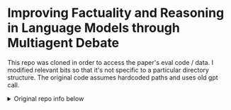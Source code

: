# Improving Factuality and Reasoning in Language Models through Multiagent Debate

This repo was cloned in order to access the paper's eval code / data.
I modified relevant bits so that it's not specific to a particular directory structure.
The original code assumes hardcoded paths and uses old gpt call.

<details>
<summary>Original repo info below</summary>

### [Project Page](https://composable-models.github.io/llm_debate/) | [Paper](https://arxiv.org/abs/2305.14325) 

[Yilun Du](https://yilundu.github.io/),
[Shuang Li](https://people.csail.mit.edu/lishuang/),
[Antonio Torralba](https://groups.csail.mit.edu/vision/torralbalab),
[Joshua B. Tenenbaum](https://scholar.google.com/citations?user=rRJ9wTJMUB8C&hl=en),
[Igor Mordatch](https://scholar.google.com/citations?user=Vzr1RukAAAAJ&hl=en)

This is a preliminary implementation of the paper "Improving Factuality and Reasoning in Language Models through Multiagent Debate". More tasks and settings will be released soon. 
You may see some additional debate logs [here](https://www.dropbox.com/sh/6kq5ixfnf4zqk09/AABezsYsBhgg1IQAZ12yQ43_a?dl=0).

Also, check out gauss5930's awesome implementation of multiagent debate on opensource LLMs [here](https://github.com/gauss5930/LLM-Agora)!

## Running experiments

The code for running arithmetic, GSM, biographies, and MMLU tasks may be found in the following subfolders

* ./math/ contains code for running math
* ./gsm/ contains code for running gsm
* ./biography/ contains code for running biographies
* ./mmlu/ contains code for running mmlu results.

**Math:**

To generate and evaluated answer for Math problems through multiagent debate, cd into the math directory and run:
	`python gen_math.py`
	
**Grade School Math:**

To generate answers for Grade School Math problems through multiagent debate, cd into the gsm directory and run:
	`python gen_gsm.py`

To evaluate the generated results of Grade School Math problems:
	`python eval_gsm.py`
	
You can download the GSM dataset [here](https://github.com/openai/grade-school-math)


**Biography:**

To generate answers for Biography problems through multiagent debate, cd into the biography directory and run:
	`python gen_conversation.py`

To evaluate the generated results for Biography problems:
	`python eval_conversation.py`
	
**MMLU:**

To generate answers for MMLU through multiagent debate, cd into the MMLU directory and run:
	`python gen_mmlu.py`

To evaluate the generated results of MMLU:
	`python eval_mmlu.py`
	
You can download the MMLU dataset [here](https://github.com/hendrycks/test)

If you would like to cite the paper, here is a bibtex file:
```
@article{du2023improving,
  title={Improving Factuality and Reasoning in Language Models through Multiagent Debate},
  author={Du, Yilun and Li, Shuang and Torralba, Antonio and Tenenbaum, Joshua B and Mordatch, Igor},
  journal={arXiv preprint arXiv:2305.14325},
  year={2023}
}
```
</details>